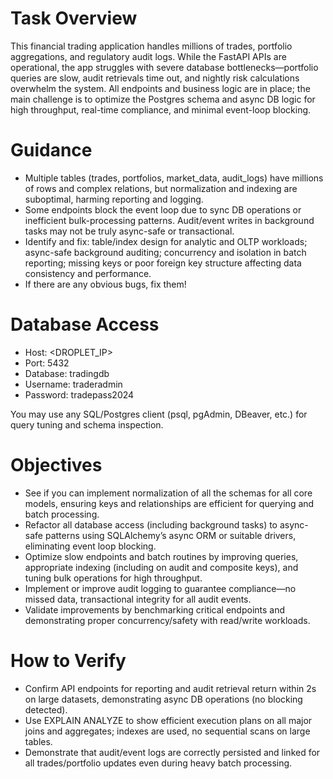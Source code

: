 # Task Overview

This financial trading application handles millions of trades, portfolio aggregations, and regulatory audit logs. While the FastAPI APIs are operational, the app struggles with severe database bottlenecks—portfolio queries are slow, audit retrievals time out, and nightly risk calculations overwhelm the system. All endpoints and business logic are in place; the main challenge is to optimize the Postgres schema and async DB logic for high throughput, real-time compliance, and minimal event-loop blocking.

# Guidance
- Multiple tables (trades, portfolios, market_data, audit_logs) have millions of rows and complex relations, but normalization and indexing are suboptimal, harming reporting and logging.
- Some endpoints block the event loop due to sync DB operations or inefficient bulk-processing patterns. Audit/event writes in background tasks may not be truly async-safe or transactional.
- Identify and fix: table/index design for analytic and OLTP workloads; async-safe background auditing; concurrency and isolation in batch reporting; missing keys or poor foreign key structure affecting data consistency and performance.
- If there are any obvious bugs, fix them! 

# Database Access
- Host: <DROPLET_IP>
- Port: 5432
- Database: tradingdb
- Username: traderadmin
- Password: tradepass2024

You may use any SQL/Postgres client (psql, pgAdmin, DBeaver, etc.) for query tuning and schema inspection. 

# Objectives
- See if you can implement normalization of all the schemas for all core models, ensuring keys and relationships are efficient for querying and batch processing.
- Refactor all database access (including background tasks) to async-safe patterns using SQLAlchemy’s async ORM or suitable drivers, eliminating event loop blocking.
- Optimize slow endpoints and batch routines by improving queries, appropriate indexing (including on audit and composite keys), and tuning bulk operations for high throughput.
- Implement or improve audit logging to guarantee compliance—no missed data, transactional integrity for all audit events.
- Validate improvements by benchmarking critical endpoints and demonstrating proper concurrency/safety with read/write workloads.

# How to Verify
- Confirm API endpoints for reporting and audit retrieval return within 2s on large datasets, demonstrating async DB operations (no blocking detected).
- Use EXPLAIN ANALYZE to show efficient execution plans on all major joins and aggregates; indexes are used, no sequential scans on large tables.
- Demonstrate that audit/event logs are correctly persisted and linked for all trades/portfolio updates even during heavy batch processing.
